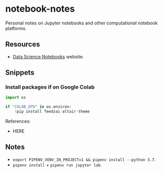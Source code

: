 # notebook-notes

Personal notes on Jupyter notebooks and other computational notebook platforms.

## Resources

- [Data Science Notebooks](https://datasciencenotebook.org/) website.

## Snippets

### Install packages if on Google Colab

```python
import os

if "COLAB_GPU" in os.environ:
    !pip install feedzai-altair-theme
```

References:

- HERE

## Notes

- `export PIPENV_VENV_IN_PROJECT=1 && pipenv install --python 3.7`.
- `pipenv install` + `pipenv run jupyter lab`.
